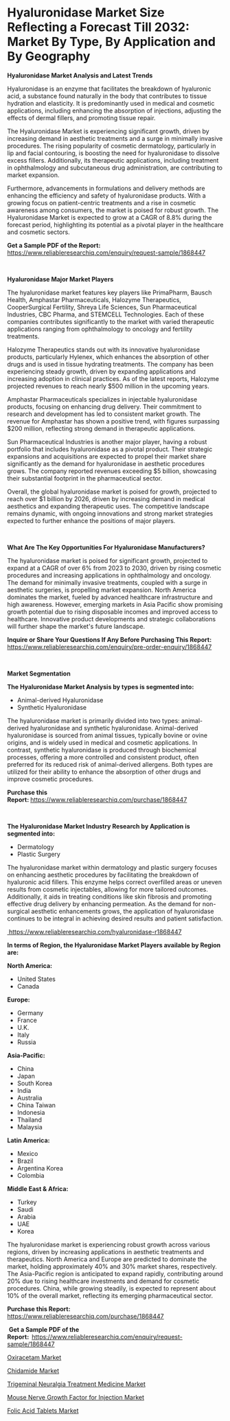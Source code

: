 <p><h1>Hyaluronidase Market Size Reflecting a Forecast Till 2032: Market By Type, By Application and By Geography</h1></p><p><strong>Hyaluronidase Market Analysis and Latest Trends</strong></p>
<p><p>Hyaluronidase is an enzyme that facilitates the breakdown of hyaluronic acid, a substance found naturally in the body that contributes to tissue hydration and elasticity. It is predominantly used in medical and cosmetic applications, including enhancing the absorption of injections, adjusting the effects of dermal fillers, and promoting tissue repair.</p><p>The Hyaluronidase Market is experiencing significant growth, driven by increasing demand in aesthetic treatments and a surge in minimally invasive procedures. The rising popularity of cosmetic dermatology, particularly in lip and facial contouring, is boosting the need for hyaluronidase to dissolve excess fillers. Additionally, its therapeutic applications, including treatment in ophthalmology and subcutaneous drug administration, are contributing to market expansion.</p><p>Furthermore, advancements in formulations and delivery methods are enhancing the efficiency and safety of hyaluronidase products. With a growing focus on patient-centric treatments and a rise in cosmetic awareness among consumers, the market is poised for robust growth. The Hyaluronidase Market is expected to grow at a CAGR of 8.8% during the forecast period, highlighting its potential as a pivotal player in the healthcare and cosmetic sectors.</p></p>
<p><strong>Get a Sample PDF of the Report:&nbsp;</strong> <a href="https://www.reliableresearchiq.com/enquiry/request-sample/1868447?utm_campaign=1159&utm_medium=2&utm_source=Github&utm_content=ia&utm_term=08032025&utm_id=hyaluronidase">https://www.reliableresearchiq.com/enquiry/request-sample/1868447</a></p>
<p>&nbsp;</p>
<p><strong>Hyaluronidase Major Market Players</strong></p>
<p><p>The hyaluronidase market features key players like PrimaPharm, Bausch Health, Amphastar Pharmaceuticals, Halozyme Therapeutics, CooperSurgical Fertility, Shreya Life Sciences, Sun Pharmaceutical Industries, CBC Pharma, and STEMCELL Technologies. Each of these companies contributes significantly to the market with varied therapeutic applications ranging from ophthalmology to oncology and fertility treatments.</p><p>Halozyme Therapeutics stands out with its innovative hyaluronidase products, particularly Hylenex, which enhances the absorption of other drugs and is used in tissue hydrating treatments. The company has been experiencing steady growth, driven by expanding applications and increasing adoption in clinical practices. As of the latest reports, Halozyme projected revenues to reach nearly $500 million in the upcoming years.</p><p>Amphastar Pharmaceuticals specializes in injectable hyaluronidase products, focusing on enhancing drug delivery. Their commitment to research and development has led to consistent market growth. The revenue for Amphastar has shown a positive trend, with figures surpassing $200 million, reflecting strong demand in therapeutic applications.</p><p>Sun Pharmaceutical Industries is another major player, having a robust portfolio that includes hyaluronidase as a pivotal product. Their strategic expansions and acquisitions are expected to propel their market share significantly as the demand for hyaluronidase in aesthetic procedures grows. The company reported revenues exceeding $5 billion, showcasing their substantial footprint in the pharmaceutical sector.</p><p>Overall, the global hyaluronidase market is poised for growth, projected to reach over $1 billion by 2026, driven by increasing demand in medical aesthetics and expanding therapeutic uses. The competitive landscape remains dynamic, with ongoing innovations and strong market strategies expected to further enhance the positions of major players.</p></p>
<p>&nbsp;</p>
<p><strong>What Are The Key Opportunities For Hyaluronidase Manufacturers?</strong></p>
<p><p>The hyaluronidase market is poised for significant growth, projected to expand at a CAGR of over 6% from 2023 to 2030, driven by rising cosmetic procedures and increasing applications in ophthalmology and oncology. The demand for minimally invasive treatments, coupled with a surge in aesthetic surgeries, is propelling market expansion. North America dominates the market, fueled by advanced healthcare infrastructure and high awareness. However, emerging markets in Asia Pacific show promising growth potential due to rising disposable incomes and improved access to healthcare. Innovative product developments and strategic collaborations will further shape the market's future landscape.</p></p>
<p><strong>Inquire or Share Your Questions If Any Before Purchasing This Report:</strong> <a href="https://www.reliableresearchiq.com/enquiry/pre-order-enquiry/1868447?utm_campaign=1159&utm_medium=2&utm_source=Github&utm_content=ia&utm_term=08032025&utm_id=hyaluronidase">https://www.reliableresearchiq.com/enquiry/pre-order-enquiry/1868447</a></p>
<p>&nbsp;</p>
<p><strong>Market Segmentation</strong></p>
<p><strong>The Hyaluronidase Market Analysis by types is segmented into:</strong></p>
<p><ul><li>Animal-derived Hyaluronidase</li><li>Synthetic Hyaluronidase</li></ul></p>
<p><p>The hyaluronidase market is primarily divided into two types: animal-derived hyaluronidase and synthetic hyaluronidase. Animal-derived hyaluronidase is sourced from animal tissues, typically bovine or ovine origins, and is widely used in medical and cosmetic applications. In contrast, synthetic hyaluronidase is produced through biochemical processes, offering a more controlled and consistent product, often preferred for its reduced risk of animal-derived allergens. Both types are utilized for their ability to enhance the absorption of other drugs and improve cosmetic procedures.</p></p>
<p><strong>Purchase this Report:&nbsp;</strong><a href="https://www.reliableresearchiq.com/purchase/1868447?utm_campaign=1159&utm_medium=2&utm_source=Github&utm_content=ia&utm_term=08032025&utm_id=hyaluronidase">https://www.reliableresearchiq.com/purchase/1868447</a></p>
<p>&nbsp;</p>
<p><strong>The Hyaluronidase Market Industry Research by Application is segmented into:</strong></p>
<p><ul><li>Dermatology</li><li>Plastic Surgery</li></ul></p>
<p><p>The hyaluronidase market within dermatology and plastic surgery focuses on enhancing aesthetic procedures by facilitating the breakdown of hyaluronic acid fillers. This enzyme helps correct overfilled areas or uneven results from cosmetic injectables, allowing for more tailored outcomes. Additionally, it aids in treating conditions like skin fibrosis and promoting effective drug delivery by enhancing permeation. As the demand for non-surgical aesthetic enhancements grows, the application of hyaluronidase continues to be integral in achieving desired results and patient satisfaction.</p></p>
<p><a href="https://www.reliableresearchiq.com/hyaluronidase-r1868447?utm_campaign=1159&utm_medium=2&utm_source=Github&utm_content=ia&utm_term=08032025&utm_id=hyaluronidase">&nbsp;https://www.reliableresearchiq.com/hyaluronidase-r1868447</a></p>
<p><strong>In terms of Region, the Hyaluronidase Market Players available by Region are:</strong></p>
<p>
    <p> <strong> North America: </strong>
        <ul>
            <li>United States</li>
            <li>Canada</li>
        </ul>
        </p> 
    <p> <strong> Europe: </strong>
        <ul>
            <li>Germany</li>
            <li>France</li>
            <li>U.K.</li>
            <li>Italy</li>
            <li>Russia</li>
        </ul>
        </p> 
    <p> <strong> Asia-Pacific: </strong>
        <ul>
            <li>China</li>
            <li>Japan</li>
            <li>South Korea</li>
            <li>India</li>
            <li>Australia</li>
            <li>China Taiwan</li>
            <li>Indonesia</li>
            <li>Thailand</li>
            <li>Malaysia</li>
        </ul>
        </p> 
    <p> <strong> Latin America: </strong>
        <ul>
            <li>Mexico</li>
            <li>Brazil</li>
            <li>Argentina Korea</li>
            <li>Colombia</li>
        </ul>
        </p> 
    <p> <strong> Middle East & Africa: </strong>
        <ul>
            <li>Turkey</li>
            <li>Saudi</li>
            <li>Arabia</li>
            <li>UAE</li>
            <li>Korea</li>
        </ul>
    </p>
    </p>
<p><p>The hyaluronidase market is experiencing robust growth across various regions, driven by increasing applications in aesthetic treatments and therapeutics. North America and Europe are predicted to dominate the market, holding approximately 40% and 30% market shares, respectively. The Asia-Pacific region is anticipated to expand rapidly, contributing around 20% due to rising healthcare investments and demand for cosmetic procedures. China, while growing steadily, is expected to represent about 10% of the overall market, reflecting its emerging pharmaceutical sector.</p></p>
<p><strong>Purchase this Report: </strong><a href="https://www.reliableresearchiq.com/purchase/1868447?utm_campaign=1159&utm_medium=2&utm_source=Github&utm_content=ia&utm_term=08032025&utm_id=hyaluronidase">https://www.reliableresearchiq.com/purchase/1868447</a></p>
<p>&nbsp;<strong>Get a Sample PDF of the Report:&nbsp;&nbsp;</strong><a href="https://www.reliableresearchiq.com/enquiry/request-sample/1868447?utm_campaign=1159&utm_medium=2&utm_source=Github&utm_content=ia&utm_term=08032025&utm_id=hyaluronidase">https://www.reliableresearchiq.com/enquiry/request-sample/1868447</a></p>
<p><strong></strong></p>
<p><p><a href="https://github.com/roceljiabur/Market-Research-Report-List-1/blob/main/oxiracetam-market.md?utm_campaign=1159&utm_medium=2&utm_source=Github&utm_content=ia&utm_term=08032025&utm_id=hyaluronidase">Oxiracetam Market</a></p><p><a href="https://github.com/pupunhez/Market-Research-Report-List-1/blob/main/chidamide-market.md?utm_campaign=1159&utm_medium=2&utm_source=Github&utm_content=ia&utm_term=08032025&utm_id=hyaluronidase">Chidamide Market</a></p><p><a href="https://github.com/gaiusmelyna/Market-Research-Report-List-1/blob/main/trigeminal-neuralgia-treatment-medicine-market.md?utm_campaign=1159&utm_medium=2&utm_source=Github&utm_content=ia&utm_term=08032025&utm_id=hyaluronidase">Trigeminal Neuralgia Treatment Medicine Market</a></p><p><a href="https://github.com/safurdorthu8/Market-Research-Report-List-1/blob/main/mouse-nerve-growth-factor-for-injection-market.md?utm_campaign=1159&utm_medium=2&utm_source=Github&utm_content=ia&utm_term=08032025&utm_id=hyaluronidase">Mouse Nerve Growth Factor for Injection Market</a></p><p><a href="https://github.com/bettysbozer/Market-Research-Report-List-1/blob/main/folic-acid-tablets-market.md?utm_campaign=1159&utm_medium=2&utm_source=Github&utm_content=ia&utm_term=08032025&utm_id=hyaluronidase">Folic Acid Tablets Market</a></p></p>